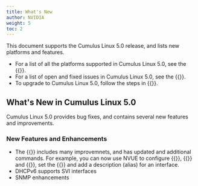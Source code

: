 ```yaml
---
title: What's New
author: NVIDIA
weight: 5
toc: 2
---
```

This document supports the Cumulus Linux 5.0 release, and lists new platforms and features.

- For a list of all the platforms supported in Cumulus Linux 5.0, see the {{<exlink url="www.nvidia.com/en-us/networking/ethernet-switching/hardware-compatibility-list/" text="Hardware Compatibility List (HCL)">}}.
- For a list of open and fixed issues in Cumulus Linux 5.0, see the {{<link title="Cumulus Linux 5.0 Release Notes" text="Cumulus Linux 5.0 Release Notes">}}.
- To upgrade to Cumulus Linux 5.0, follow the steps in {{<link url="Upgrading-Cumulus-Linux">}}.
<!-- vale off -->
## What's New in Cumulus Linux 5.0
<!-- vale on -->
Cumulus Linux 5.0 provides bug fixes, and contains several new features and improvements.

### New Features and Enhancements

- The {{<link url="NVIDIA-User-Experience-NVUE" text="NVUE object model">}} includes many improvemnets, and has updated and additional commands. For example, you can now use NVUE to configure {{<link url="Protocol-Independent-Multicast-PIM" text="PIM">}}, {{<link url="IGMP-and-MLD-Snooping" text="IGMP">}} and {{<link url="Virtual-Router-Redundancy-VRR-and-VRRP/#vrrp" text="VRRP">}}, set the {{<link title="Setting the Date and Time" text="time zone">}} and add a description (alias) for an interface.
- DHCPv6 supports SVI interfaces
- SNMP enhancements
